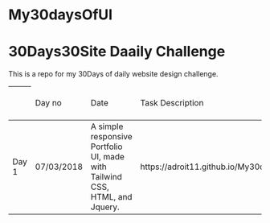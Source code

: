 # My30daysOfUI
<h1>30Days30Site Daaily Challenge</h1>
This is a repo for my 30Days of daily website design challenge.

<table>
	<thead>
		<th>
			<td>
				Day no
			</td>
			<td>
				Date
			</td>
			<td>Task Description</td>
			<td>Live preview url(s)</td>
		</th>
	</thead>
	<tbody>
		<tr>
			<td>Day 1</td>
			<td>
				07/03/2018
			</td>
			<td>
				A simple responsive Portfolio UI, made with Tailwind CSS, HTML, and Jquery.
			</td>
			<td>
				https://adroit11.github.io/My30daysOfUI/
			</td>
		</tr>
	</tbody>
</table>
